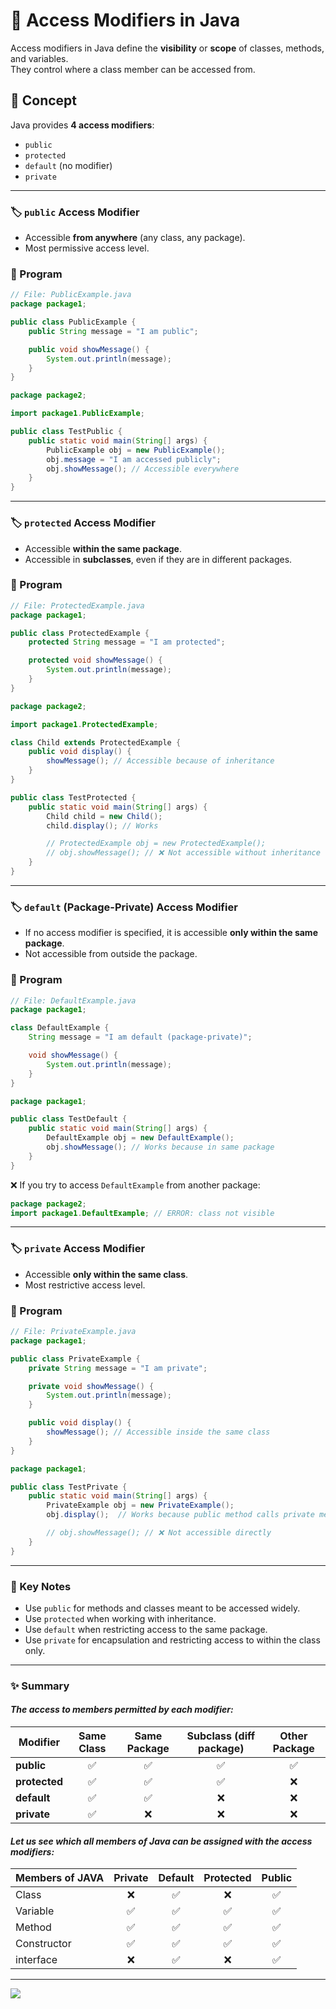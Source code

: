 # 🚀 Access Modifiers in Java

Access modifiers in Java define the **visibility** or **scope** of classes, methods, and variables.  
They control where a class member can be accessed from.

## 📘 Concept

Java provides **4 access modifiers**:

- `public`
- `protected`
- `default` (no modifier)
- `private`

---

### 🏷️ `public` Access Modifier

- Accessible **from anywhere** (any class, any package).
- Most permissive access level.

### 📝 Program

```java
// File: PublicExample.java
package package1;

public class PublicExample {
    public String message = "I am public";

    public void showMessage() {
        System.out.println(message);
    }
}
```

```java
package package2;

import package1.PublicExample;

public class TestPublic {
    public static void main(String[] args) {
        PublicExample obj = new PublicExample();
        obj.message = "I am accessed publicly";
        obj.showMessage(); // Accessible everywhere
    }
}
```

---

### 🏷️ `protected` Access Modifier

- Accessible **within the same package**.
- Accessible in **subclasses**, even if they are in different packages.

### 📝 Program

```java
// File: ProtectedExample.java
package package1;

public class ProtectedExample {
    protected String message = "I am protected";

    protected void showMessage() {
        System.out.println(message);
    }
}
```

```java
package package2;

import package1.ProtectedExample;

class Child extends ProtectedExample {
    public void display() {
        showMessage(); // Accessible because of inheritance
    }
}

public class TestProtected {
    public static void main(String[] args) {
        Child child = new Child();
        child.display(); // Works

        // ProtectedExample obj = new ProtectedExample();
        // obj.showMessage(); // ❌ Not accessible without inheritance
    }
}
```
---

### 🏷️ `default` (Package-Private) Access Modifier

- If no access modifier is specified, it is accessible **only within the same package**.
- Not accessible from outside the package.

### 📝 Program

```java
// File: DefaultExample.java
package package1;

class DefaultExample {
    String message = "I am default (package-private)";

    void showMessage() {
        System.out.println(message);
    }
}
```

```java
package package1;

public class TestDefault {
    public static void main(String[] args) {
        DefaultExample obj = new DefaultExample();
        obj.showMessage(); // Works because in same package
    }
}
```

❌ If you try to access `DefaultExample` from another package:

```java
package package2;
import package1.DefaultExample; // ERROR: class not visible
```

---

### 🏷️ `private` Access Modifier

- Accessible **only within the same class**.
- Most restrictive access level.

### 📝 Program

```java
// File: PrivateExample.java
package package1;

public class PrivateExample {
    private String message = "I am private";

    private void showMessage() {
        System.out.println(message);
    }

    public void display() {
        showMessage(); // Accessible inside the same class
    }
}
```

```java
package package1;

public class TestPrivate {
    public static void main(String[] args) {
        PrivateExample obj = new PrivateExample();
        obj.display();  // Works because public method calls private method

        // obj.showMessage(); // ❌ Not accessible directly
    }
}
```

---

### 📌 Key Notes

* Use `public` for methods and classes meant to be accessed widely.
* Use `protected` when working with inheritance.
* Use `default` when restricting access to the same package.
* Use `private` for encapsulation and restricting access to within the class only.

---

### ✨ Summary

#### _The access to members permitted by each modifier:_

| Modifier      | Same Class | Same Package | Subclass (diff package) | Other Package |
|---------------|:----------:|:------------:|:-----------------------:|:-------------:|
| **public**    |     ✅     |      ✅      |            ✅           |       ✅      |
| **protected** |     ✅     |      ✅      |            ✅           |       ❌      |
| **default**   |     ✅     |      ✅      |            ❌           |       ❌      |
| **private**   |     ✅     |      ❌      |            ❌           |       ❌      |

#### _Let us see which all members of Java can be assigned with the access modifiers:_

| Members of JAVA | Private | Default | Protected | Public |
|-----------------|:-------:|:-------:|:---------:|:------:|
| Class           |   ❌    |   ✅    |    ❌    |   ✅   |
| Variable        |   ✅    |   ✅    |    ✅    |   ✅   |
| Method          |   ✅    |   ✅    |    ✅    |   ✅   |
| Constructor     |   ✅    |   ✅    |    ✅    |   ✅   |
| interface       |   ❌    |   ✅    |    ❌    |   ✅   |

---

[![](https://img.shields.io/badge/Go_Back-🔙-d6cadd?style=for-the-badge&labelColor=d6cadd)](../../../../../../README.md)

